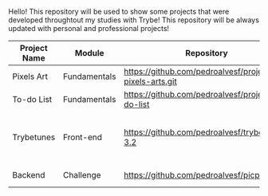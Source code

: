Hello! This repository will be used to show some projects that were developed throughtout my studies with Trybe! 
This repository will be always updated with personal and professional projects! 

|Project Name|Module|Repository|Technologies|
|---|---|---|---|
Pixels Art|Fundamentals|https://github.com/pedroalvesf/project-pixels-arts.git|HTML, CSS & JS|
To-do List|Fundamentals|https://github.com/pedroalvesf/project-to-do-list|HTML, CSS & JS|
Trybetunes|Front-end|https://github.com/pedroalvesf/trybetunes-3.2|React, Router, Tailwind, Vite, React Icons, DaisyUi|
Backend|Challenge|https://github.com/pedroalvesf/picpay-java|Java, Spring Boot, JPA|
